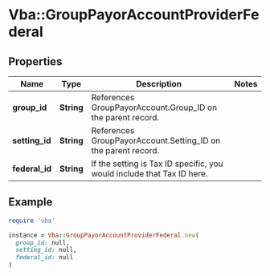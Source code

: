 # Vba::GroupPayorAccountProviderFederal

## Properties

| Name | Type | Description | Notes |
| ---- | ---- | ----------- | ----- |
| **group_id** | **String** | References GroupPayorAccount.Group_ID on the parent record. |  |
| **setting_id** | **String** | References GroupPayorAccount.Setting_ID on the parent record. |  |
| **federal_id** | **String** | If the setting is Tax ID specific, you would include that Tax ID here. |  |

## Example

```ruby
require 'vba'

instance = Vba::GroupPayorAccountProviderFederal.new(
  group_id: null,
  setting_id: null,
  federal_id: null
)
```


